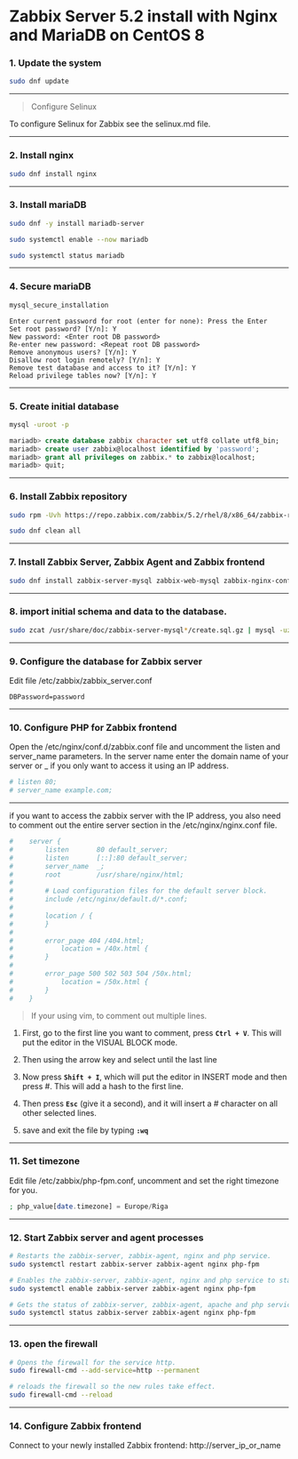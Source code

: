 # Zabbix Server 5.2 install with Nginx and MariaDB on CentOS 8

### 1. Update the system

```bash
sudo dnf update
```
------

> Configure Selinux

To configure Selinux for Zabbix see the selinux.md file.

------

### 2. Install nginx

```bash
sudo dnf install nginx
```
------
### 3. Install mariaDB

```bash
sudo dnf -y install mariadb-server

sudo systemctl enable --now mariadb

sudo systemctl status mariadb
```
------
### 4. Secure mariaDB

```bash
mysql_secure_installation
```

```
Enter current password for root (enter for none): Press the Enter
Set root password? [Y/n]: Y
New password: <Enter root DB password>
Re-enter new password: <Repeat root DB password>
Remove anonymous users? [Y/n]: Y
Disallow root login remotely? [Y/n]: Y
Remove test database and access to it? [Y/n]: Y
Reload privilege tables now? [Y/n]: Y
```
------
### 5. Create initial database

```bash
mysql -uroot -p
```

```sql
mariadb> create database zabbix character set utf8 collate utf8_bin;
mariadb> create user zabbix@localhost identified by 'password';
mariadb> grant all privileges on zabbix.* to zabbix@localhost;
mariadb> quit;
```
------
### 6. Install Zabbix repository

```bash
sudo rpm -Uvh https://repo.zabbix.com/zabbix/5.2/rhel/8/x86_64/zabbix-release-5.2-1.el8.noarch.rpm

sudo dnf clean all
```
------
### 7. Install Zabbix Server, Zabbix Agent and Zabbix frontend

```bash
sudo dnf install zabbix-server-mysql zabbix-web-mysql zabbix-nginx-conf zabbix-agent
```
------
### 8. import initial schema and data to the database.

```bash
sudo zcat /usr/share/doc/zabbix-server-mysql*/create.sql.gz | mysql -uzabbix -p zabbix
```
------
### 9. Configure the database for Zabbix server

Edit file /etc/zabbix/zabbix_server.conf

```
DBPassword=password
```
------
### 10. Configure PHP for Zabbix frontend

Open the /etc/nginx/conf.d/zabbix.conf file and uncomment the listen and server_name parameters. In the server name enter the domain name of your server or _ if you only want to access it using an IP address.

```bash
# listen 80;
# server_name example.com;
```

------

if you want to access the zabbix server with the IP address, you also need to comment out the entire server section in the /etc/nginx/nginx.conf file.

```conf
#    server {
#        listen       80 default_server;
#        listen       [::]:80 default_server;
#        server_name  _;
#        root         /usr/share/nginx/html;
#
#        # Load configuration files for the default server block.
#        include /etc/nginx/default.d/*.conf;
#
#        location / {
#        }
#
#        error_page 404 /404.html;
#            location = /40x.html {
#        }
#
#        error_page 500 502 503 504 /50x.html;
#            location = /50x.html {
#        }
#    }
```

> If your using vim, to comment out multiple lines.

1. First, go to the first line you want to comment, press **`Ctrl + V`**. This will put the editor in the VISUAL BLOCK mode.

2. Then using the arrow key and select until the last line

3. Now press **`Shift + I`**, which will put the editor in INSERT mode and then press #. This will add a hash to the first line.

4. Then press **`Esc`** (give it a second), and it will insert a # character on all other selected lines.

5. save and exit the file by typing **`:wq`**

------

### 11. Set timezone

Edit file /etc/zabbix/php-fpm.conf, uncomment and set the right timezone for you.

```php
; php_value[date.timezone] = Europe/Riga
```
-------

### 12. Start Zabbix server and agent processes

```bash
# Restarts the zabbix-server, zabbix-agent, nginx and php service.
sudo systemctl restart zabbix-server zabbix-agent nginx php-fpm

# Enables the zabbix-server, zabbix-agent, nginx and php service to start automatically after a reboot.
sudo systemctl enable zabbix-server zabbix-agent nginx php-fpm

# Gets the status of zabbix-server, zabbix-agent, apache and php service.
sudo systemctl status zabbix-server zabbix-agent nginx php-fpm
```

------

### 13. open the firewall

```bash
# Opens the firewall for the service http.
sudo firewall-cmd --add-service=http --permanent

# reloads the firewall so the new rules take effect.
sudo firewall-cmd --reload
```

--------

### 14. Configure Zabbix frontend

Connect to your newly installed Zabbix frontend: http://server_ip_or_name

